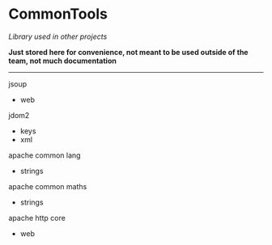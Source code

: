 CommonTools
===================
*Library used in other projects*

**Just stored here for convenience, not meant to be used outside of the team, not much documentation**


-------------------------------------------------------------------------------

jsoup
* web

jdom2
* keys
* xml

apache common lang
* strings

apache common maths
* strings

apache http core
* web
